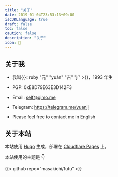 ```yaml
---
title: "关于"
date: 2019-01-04T23:53:13+09:00
isCJKLanguage: true
draft: false
toc: false
caution: false
description: "关于"
icon: 🙏
---
```


## 关于我

- 我叫{{< ruby "元" "yuán" "吉" "jí" >}}，1993 年生

- PGP: 0xE8D79E63E3D142F3

- Email: self@gimo.me

- Telegram: https://telegram.me/yuanji

- Please feel free to contact me in English

## 关于本站

本站使用 [Hugo](https://gohugo.io/) 生成，部署在 [Cloudflare Pages](https://pages.cloudflare.com/) 上。

本站使用的主题是 👇

{{< github repo="masakichi/futu" >}}
